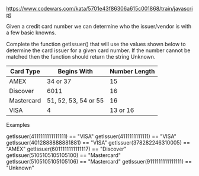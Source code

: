 https://www.codewars.com/kata/5701e43f86306a615c001868/train/javascript

Given a credit card number we can determine who the issuer/vendor is with a few basic knowns.

Complete the function getIssuer() that will use the values shown below to determine the card issuer for a given card number. If the number cannot be matched then the function should return the string Unknown.

| Card Type  | Begins With          | Number Length |
|------------|----------------------|---------------|
| AMEX       | 34 or 37             | 15            |
| Discover   | 6011                 | 16            |
| Mastercard | 51, 52, 53, 54 or 55 | 16            |
| VISA       | 4                    | 13 or 16      |
Examples

getIssuer(4111111111111111) == "VISA"
getIssuer(4111111111111) == "VISA"
getIssuer(4012888888881881) == "VISA"
getIssuer(378282246310005) == "AMEX"
getIssuer(6011111111111117) == "Discover"
getIssuer(5105105105105100) == "Mastercard"
getIssuer(5105105105105106) == "Mastercard"
getIssuer(9111111111111111) == "Unknown"